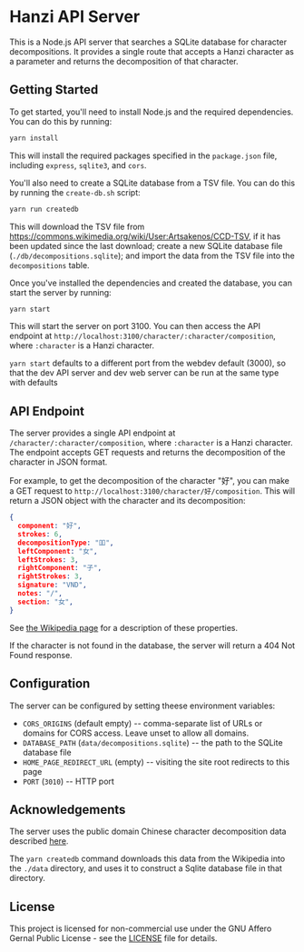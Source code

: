 # Hanzi API Server

This is a Node.js API server that searches a SQLite database for character
decompositions. It provides a single route that accepts a Hanzi character as a
parameter and returns the decomposition of that character.

## Getting Started

To get started, you'll need to install Node.js and the required dependencies.
You can do this by running:

```sh
yarn install
```

This will install the required packages specified in the `package.json` file,
including `express`, `sqlite3`, and `cors`.

You'll also need to create a SQLite database from a TSV file. You can do this by
running the `create-db.sh` script:

```sh
yarn run createdb
```

This will download the TSV file from
<https://commons.wikimedia.org/wiki/User:Artsakenos/CCD-TSV>, if it has been
updated since the last download; create a new SQLite database file
(`./db/decompositions.sqlite`); and import the data from the TSV file into the
`decompositions` table.

Once you've installed the dependencies and created the database, you can start
the server by running:

```sh
yarn start
```

This will start the server on port 3100. You can then access the API
endpoint at `http://localhost:3100/character/:character/composition`, where `:character`
is a Hanzi character.

`yarn start` defaults to a different port from the webdev default (3000), so
 that the dev API server and dev web server can be run at the same type with
 defaults

## API Endpoint

The server provides a single API endpoint at `/character/:character/composition`, where
`:character` is a Hanzi character. The endpoint accepts GET requests and returns
the decomposition of the character in JSON format.

For example, to get the decomposition of the character "好", you can make a GET
request to `http://localhost:3100/character/好/composition`. This will return a JSON
object with the character and its decomposition:

```json
{
  component: "好",
  strokes: 6,
  decompositionType: "吅",
  leftComponent: "女",
  leftStrokes: 3,
  rightComponent: "子",
  rightStrokes: 3,
  signature: "VND",
  notes: "/",
  section: "女",
}
```

See [the Wikipedia
page](https://commons.wikimedia.org/wiki/Commons:Chinese_characters_decomposition)
for a description of these properties.

If the character is not found in the database, the server will return a 404 Not
Found response.

## Configuration

The server can be configured by setting theese environment variables:

- `CORS_ORIGINS` (default empty) -- comma-separate list of URLs or domains for
  CORS access. Leave unset to allow all domains.
- `DATABASE_PATH` (`data/decompositions.sqlite`) -- the path to the SQLite
  database file
- `HOME_PAGE_REDIRECT_URL` (empty) -- visiting the site root redirects to this page
- `PORT` (`3010`) -- HTTP port

## Acknowledgements

The server uses the public domain Chinese character decomposition data described
[here](https://commons.wikimedia.org/wiki/Commons:Chinese_characters_decomposition).

The `yarn createdb` command downloads this data from the Wikipedia into the
`./data` directory, and uses it to construct a Sqlite database file in that
directory.

## License

This project is licensed for non-commercial use under the GNU Affero Gernal
Public License - see the [LICENSE](LICENSE) file for details.
